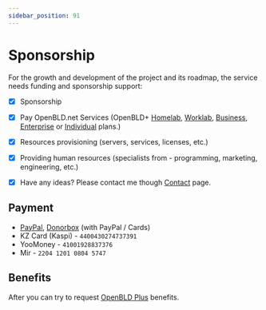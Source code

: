 ```yaml
---
sidebar_position: 91
---
```


# Sponsorship

For the growth and development of the project and its roadmap, 
the service needs funding and sponsorship support:
- [x] Sponsorship
- [x] Pay OpenBLD.net Services (OpenBLD+ [Homelab](/docs/overwiew/openbld-plus/#openbld-homelab), [Worklab](/docs/overwiew/openbld-plus/#openbld-worklab), 
[Business](/docs/overwiew/openbld-plus/#openbld-business), [Enterprise](/docs/overwiew/openbld-plus/#enterprise-support) 
or [Individual](/docs/overwiew/openbld-plus/#individual-plan) plans.)
- [x] Resources provisioning (servers, services, licenses, etc.)
- [x] Providing human resources (specialists from - programming, marketing, engineering, etc.)
- [x] Have any ideas? Please contact me though [Contact](/docs/contacts.md) page.


## Payment

* [PayPal](https://www.paypal.com/paypalme/m0zgen), [Donorbox](https://donorbox.org/open-bld-dns-donation?default_interval=m&amount=30) (with PayPal / Cards)
* KZ Card (Kaspi) - `4400430274737391`
* YooMoney - `41001928837376`
* Mir - `2204 1201 0804 5747`

## Benefits

After you can try to request [OpenBLD Plus](/docs/overwiew/4.openbld-plus.md) benefits.
